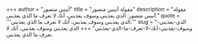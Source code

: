 +++
author = "أنيس منصور"
title = "مقولة أنيس منصور"
description = "مقولة أنيس منصور: الذي يعذبني وسوف يعذبني، أنك لا تعرف ما الذي يعذبني."
quote = '''الذي يعذبني وسوف يعذبني، أنك لا تعرف ما الذي يعذبني.'''
slug = "الذي-يعذبني-وسوف-يعذبني-أنك-لا-تعرف-ما-الذي-يعذبني"
+++
الذي يعذبني وسوف يعذبني، أنك لا تعرف ما الذي يعذبني.
